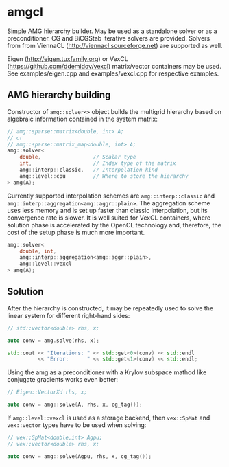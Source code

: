 amgcl
=====

Simple AMG hierarchy builder. May be used as a standalone solver or as a
preconditioner. CG and BiCGStab iterative solvers are provided. Solvers from
from ViennaCL (http://viennacl.sourceforge.net) are supported as well.

Eigen (http://eigen.tuxfamily.org) or VexCL (https://github.com/ddemidov/vexcl)
matrix/vector containers may be used. See examples/eigen.cpp and
examples/vexcl.cpp for respective examples.

AMG hierarchy building
----------------------

Constructor of `amg::solver<>` object builds the multigrid hierarchy based on
algebraic information contained in the system matrix:

```C++
// amg::sparse::matrix<double, int> A;
// or
// amg::sparse::matrix_map<double, int> A;
amg::solver<
    double,                 // Scalar type
    int,                    // Index type of the matrix
    amg::interp::classic,   // Interpolation kind
    amg::level::cpu         // Where to store the hierarchy
> amg(A);
```

Currently supported interpolation schemes are `amg::interp::classic` and
`amg::interp::aggregation<amg::aggr::plain>`. The aggregation scheme uses less
memory and is set up faster than classic interpolation, but its convergence
rate is slower. It is well suited for VexCL containers, where solution phase is
accelerated by the OpenCL technology and, therefore, the cost of the setup
phase is much more important.

```C++
amg::solver<
    double, int,
    amg::interp::aggregation<amg::aggr::plain>,
    amg::level::vexcl
> amg(A);
```

Solution
--------

After the hierarchy is constructed, it may be repeatedly used to solve the
linear system for different right-hand sides:

```C++
// std::vector<double> rhs, x;

auto conv = amg.solve(rhs, x);

std::cout << "Iterations: " << std::get<0>(conv) << std::endl
          << "Error:      " << std::get<1>(conv) << std::endl;
```

Using the amg as a preconditioner with a Krylov subspace mathod like conjugate
gradients works even better:
```C++
// Eigen::VectorXd rhs, x;

auto conv = amg::solve(A, rhs, x, cg_tag());
```

If `amg::level::vexcl` is used as a storage backend, then `vex::SpMat` and
`vex::vector` types have to be used when solving:

```C++
// vex::SpMat<double,int> Agpu;
// vex::vector<double> rhs, x;

auto conv = amg::solve(Agpu, rhs, x, cg_tag());
```
